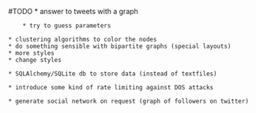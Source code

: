 #TODO
    * answer to tweets with a graph

        * try to guess parameters

    * clustering algorithms to color the nodes
    * do something sensible with bipartite graphs (special layouts)
    * more styles
    * change styles

    * SQLAlchemy/SQLite db to store data (instead of textfiles)

    * introduce some kind of rate limiting against DOS attacks

    * generate social network on request (graph of followers on twitter)
